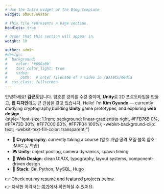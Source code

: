 ```yaml
---
# Use the Intro widget of the Blog template
widget: about.avatar

# This file represents a page section.
headless: true

# Order that this section will appear in.
weight: 10

author: admin
#design:
#  background:
#    color: '#090a0b'
#    text_color_light: true
#    video:
#      path:  # enter filename of a video in /assets/media
#  css_class: fullscreen
---
```


안녕하세요! **김균도**입니다. 암호론 강의를 수강 중이며, **Unity**로 2D 프로토타입을 만들고, **웹 디자인**에도 큰 관심을 갖고 있습니다.
Hello! I’m **Kim Gyundo** — currently studying cryptography,building **Unity** game prototypes, and exploring **web design**.  
{style="font-size: 1.1rem; background: linear-gradient(to right, #FFB76B 0%, #FFA73D 30%, #FF7C00 60%, #FF7F04 100%); -webkit-background-clip: text; -webkit-text-fill-color: transparent;"}

- 🔐 **Cryptography**: currently taking a course (암호 개념·공격 모델·블록 암호·MAC 등 학습)  
- 🎮 **Unity**: object pooling, camera dynamics, spawn timing  
- 🎨 **Web Design**: clean UI/UX, typography, layout systems, component-driven design  
- 🧰 **Stack**: C#, Python, MySQL, Hugo

👉 Check out my [resumé](/uploads/resume.pdf) and featured projects below.  
👉 자세한 이력서는 [여기](/uploads/resume.pdf)에서 확인하실 수 있어요.
